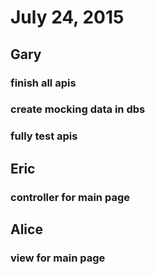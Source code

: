 # July 24, 2015
## Gary
### finish all apis
### create mocking data in dbs
### fully test apis

## Eric
### controller for main page

## Alice
### view for main page